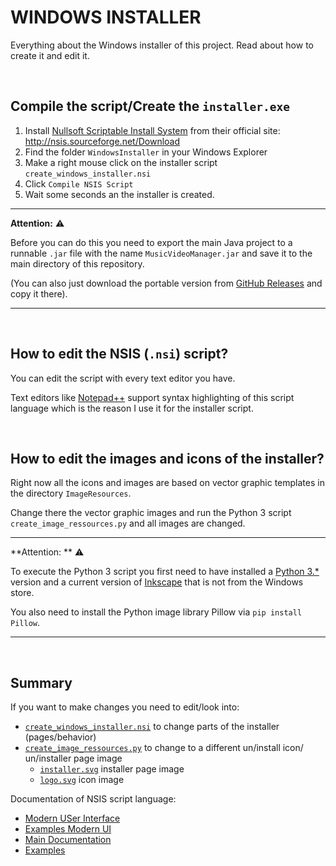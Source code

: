 # WINDOWS INSTALLER

Everything about the Windows installer of this project. Read about how to create it and edit it.

<br>

## Compile the script/Create the `installer.exe`

1. Install [Nullsoft Scriptable Install System](https://sourceforge.net/projects/nsis/) from their official site: http://nsis.sourceforge.net/Download
2. Find the folder `WindowsInstaller` in your Windows Explorer
3. Make a right mouse click on the installer script `create_windows_installer.nsi` 
4. Click `Compile NSIS Script`
5. Wait some seconds an the installer is created.

---

**Attention:** :warning:

Before you can do this you need to export the main Java project to a runnable `.jar` file with the name `MusicVideoManager.jar` and save it to the main directory of this repository.

(You can also just download the portable version from [GitHub Releases](https://github.com/AnonymerNiklasistanonym/KaraokeMusicVideoManager/releases) and copy it there).

---

<br>

## How to edit the NSIS (`.nsi`) script?

You can edit the script with every text editor you have.

Text editors like [Notepad++](https://notepad-plus-plus.org/) support syntax highlighting of this script language which is the reason I use it for the installer script.

<br>

## How to edit the images and icons of the installer?

Right now all the icons and images are based on vector graphic templates in the directory `ImageResources`.

Change there the vector graphic images and run the Python 3 script `create_image_ressources.py` and all images are changed.

---

**Attention: ** :warning:

To execute the Python 3 script you first need to have installed a [Python 3.*](https://www.python.org/downloads/) version and a current version of [Inkscape](https://inkscape.org/en/release/0.92.2/windows/64-bit/) that is not from the Windows store.

You also need to install the Python image library Pillow via `pip install Pillow`.

---

<br>

## Summary

If you want to make changes you need to edit/look into:

* [`create_windows_installer.nsi`](../WindowsInstaller/create_windows_installer.nsi)
  to change parts of the installer (pages/behavior)
* [`create_image_ressources.py`](../ImageResources/create_image_ressources.py)
  to change to a different un/install icon/ un/installer page image
  * [`installer.svg`](../ImageResources/installer.svg)
    installer page image
  * [`logo.svg`](../ImageResources/logo.svg)
    icon image

Documentation of NSIS script language:

* [Modern USer Interface](http://nsis.sourceforge.net/Docs/Modern%20UI%202/Readme.html)
* [Examples Modern UI](http://nsis.sourceforge.net/Examples/Modern%20UI/)
* [Main Documentation](http://nsis.sourceforge.net/Docs/)
* [Examples](http://nsis.sourceforge.net/Category:Code_Examples)